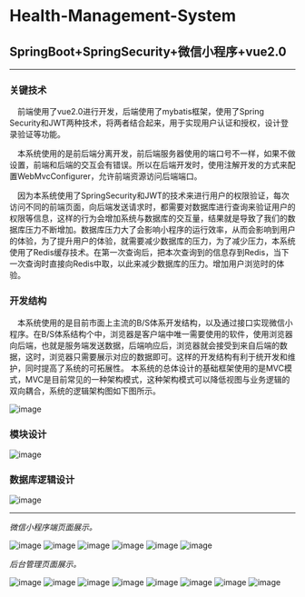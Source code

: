 # Health-Management-System
## SpringBoot+SpringSecurity+微信小程序+vue2.0 ##
***
### 关键技术
&emsp;前端使用了vue2.0进行开发，后端使用了mybatis框架，使用了Spring Security和JWT两种技术，将两者结合起来，用于实现用户认证和授权，设计登录验证等功能。

&emsp;本系统使用的是前后端分离开发，前后端服务器使用的端口号不一样，如果不做设置，前端和后端的交互会有错误。所以在后端开发时，使用注解开发的方式来配置WebMvcConfigurer，允许前端资源访问后端端口。

&emsp;因为本系统使用了SpringSecurity和JWT的技术来进行用户的权限验证，每次访问不同的前端页面，向后端发送请求时，都需要对数据库进行查询来验证用户的权限等信息，这样的行为会增加系统与数据库的交互量，结果就是导致了我们的数据库压力不断增加。数据库压力大了会影响小程序的运行效率，从而会影响到用户的体验，为了提升用户的体验，就需要减少数据库的压力，为了减少压力，本系统使用了Redis缓存技术。在第一次查询后，把本次查询到的信息存到Redis，当下一次查询时直接向Redis中取，以此来减少数据库的压力。增加用户浏览时的体验。

### 开发结构
&emsp;本系统使用的是目前市面上主流的B/S体系开发结构，以及通过接口实现微信小程序。在B/S体系结构个中，浏览器是客户端中唯一需要使用的软件，使用浏览器向后端，也就是服务端发送数据，后端响应后，浏览器就会接受到来自后端的数据，这时，浏览器只需要展示对应的数据即可。这样的开发结构有利于统开发和维护，同时提高了系统的可拓展性。
本系统的总体设计的基础框架使用的是MVC模式，MVC是目前常见的一种架构模式，这种架构模式可以降低视图与业务逻辑的双向耦合，系统的逻辑架构图如下图所示。 

![image](https://github.com/SkyWJN/Health-Management-System/assets/66019283/bca11b5b-2f01-446f-b5a3-e98ae824c41a)

### 模块设计

![image](https://github.com/SkyWJN/Health-Management-System/assets/66019283/6f97c94e-1977-43c5-8dd9-d3e826c0f94f)

### 数据库逻辑设计

![image](https://github.com/SkyWJN/Health-Management-System/assets/66019283/c8f55d4c-b51f-467d-99bc-9d0f29bbba84)


***
*微信小程序端页面展示。*

![image](https://github.com/SkyWJN/Health-Management-System/assets/66019283/715dc5c3-095c-435e-ad00-261f442d431c)
![image](https://github.com/SkyWJN/Health-Management-System/assets/66019283/6754a7b0-649d-47b0-9b23-e35a119c66e6)
![image](https://github.com/SkyWJN/Health-Management-System/assets/66019283/105cece1-62e0-4f26-ae25-b068dedf7852)
![image](https://github.com/SkyWJN/Health-Management-System/assets/66019283/f961af2c-1b3d-4399-a9da-04e0257b47b2)
![image](https://github.com/SkyWJN/Health-Management-System/assets/66019283/58556bac-c6d9-45cc-9971-e1313aa13bdb)
![image](https://github.com/SkyWJN/Health-Management-System/assets/66019283/50d296ce-1e91-4249-98a7-67b6d3526605)


*后台管理页面展示。*

![image](https://github.com/SkyWJN/Health-Management-System/assets/66019283/81ff3de2-3774-4b9a-89e0-44b991d01f26)
![image](https://github.com/SkyWJN/Health-Management-System/assets/66019283/ad04c18d-a08e-4fba-ac0a-54a6e5d41fad)
![image](https://github.com/SkyWJN/Health-Management-System/assets/66019283/e6ee1d08-50cf-4287-8752-be76d6975010)
![image](https://github.com/SkyWJN/Health-Management-System/assets/66019283/22d687bf-d2aa-4521-8dae-fab148965377)
![image](https://github.com/SkyWJN/Health-Management-System/assets/66019283/8b946d78-c610-4836-9f37-41e57578a1a9)
![image](https://github.com/SkyWJN/Health-Management-System/assets/66019283/0efbd25b-d9fe-40ff-959c-8845746d427b)
![image](https://github.com/SkyWJN/Health-Management-System/assets/66019283/d660c450-cc86-4f7b-92c9-38fb3963ff33)
![image](https://github.com/SkyWJN/Health-Management-System/assets/66019283/0d408e1c-4f37-4882-8049-22b2f410061d)



